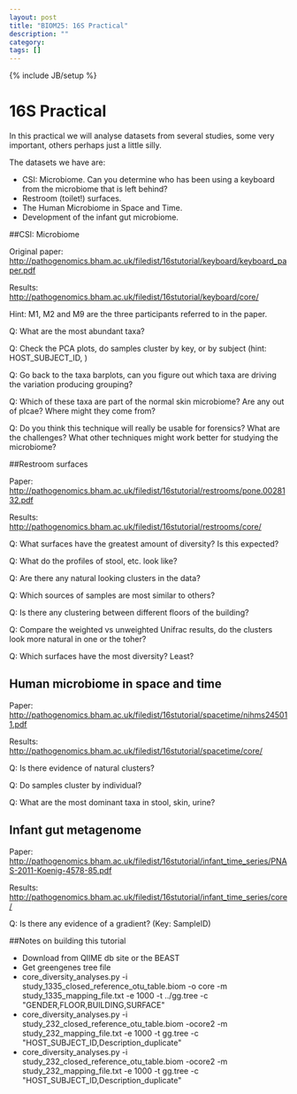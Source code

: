 ```yaml
---
layout: post
title: "BIOM25: 16S Practical"
description: ""
category: 
tags: []
---
```

{% include JB/setup %}


# 16S Practical #
	
In this practical we will analyse datasets from several studies, some very important, others perhaps just a little silly.

The datasets we have are:
*  CSI: Microbiome. Can you determine who has been using a keyboard from the microbiome that is left behind?
*  Restroom (toilet!) surfaces.
*  The Human Microbiome in Space and Time.
*  Development of the infant gut microbiome.

##CSI: Microbiome

Original paper: <http://pathogenomics.bham.ac.uk/filedist/16stutorial/keyboard/keyboard_paper.pdf>

Results: <http://pathogenomics.bham.ac.uk/filedist/16stutorial/keyboard/core/>

Hint: M1, M2 and M9 are the three participants referred to in the paper.

Q: What are the most abundant taxa?

Q: Check the PCA plots, do samples cluster by key, or by subject (hint: HOST_SUBJECT_ID, )

Q: Go back to the taxa barplots, can you figure out which taxa are driving the variation producing grouping?

Q: Which of these taxa are part of the normal skin microbiome? Are any out of plcae? Where might they come from?

Q: Do you think this technique will really be usable for forensics? What are the challenges? What other techniques might work better for studying the microbiome?

##Restroom surfaces

Paper: <http://pathogenomics.bham.ac.uk/filedist/16stutorial/restrooms/pone.0028132.pdf>

Results: <http://pathogenomics.bham.ac.uk/filedist/16stutorial/restrooms/core/>

Q: What surfaces have the greatest amount of diversity? Is this expected?

Q: What do the profiles of stool, etc. look like?

Q: Are there any natural looking clusters in the data?

Q: Which sources of samples are most similar to others?

Q: Is there any clustering between different floors of the building?

Q: Compare the weighted vs unweighted Unifrac results, do the clusters look more natural in one or the toher?

Q: Which surfaces have the most diversity? Least?

## Human microbiome in space and time

Paper: <http://pathogenomics.bham.ac.uk/filedist/16stutorial/spacetime/nihms245011.pdf>

Results: <http://pathogenomics.bham.ac.uk/filedist/16stutorial/spacetime/core/>

Q: Is there evidence of natural clusters?

Q: Do samples cluster by individual?

Q: What are the most dominant taxa in stool, skin, urine?

## Infant gut metagenome

Paper: <http://pathogenomics.bham.ac.uk/filedist/16stutorial/infant_time_series/PNAS-2011-Koenig-4578-85.pdf>

Results: <http://pathogenomics.bham.ac.uk/filedist/16stutorial/infant_time_series/core/>

Q: Is there any evidence of a gradient? (Key: SampleID)





##Notes on building this tutorial

* Download from QIIME db site or the BEAST
* Get greengenes tree file
* core_diversity_analyses.py -i study_1335_closed_reference_otu_table.biom -o core -m study_1335_mapping_file.txt -e 1000 -t ../gg.tree -c "GENDER,FLOOR,BUILDING,SURFACE"
* core_diversity_analyses.py -i study_232_closed_reference_otu_table.biom -ocore2 -m study_232_mapping_file.txt -e 1000 -t gg.tree -c "HOST_SUBJECT_ID,Description_duplicate"
* core_diversity_analyses.py -i study_232_closed_reference_otu_table.biom -ocore2 -m study_232_mapping_file.txt -e 1000 -t gg.tree -c "HOST_SUBJECT_ID,Description_duplicate"


